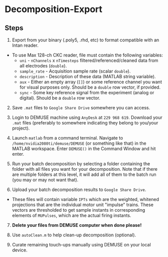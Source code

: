 # Decomposition-Export #

## Steps ## 
1. Export from your binary (.poly5, .rhd, etc) to format compatible with an Intan reader.
* To use Max 128-ch CKC reader, file must contain the following variables:
  + `uni` - `nChannels` x `nTimesteps` filtered/referenced/cleaned data from all electrodes (`double`). 
  + `sample_rate` - Acquisition sample rate (scalar `double`).
  + `description` - Description of these data (MATLAB string variable).
  + `aux` - Either an empty array (`[]`) or some reference channel you want for visual purposes only. Should be a `double` row vector, if provided. 
  + `sync` - Some key reference signal from the experiment (analog or digital). Should be a `double` row vector.  
 
2. Save `.mat` files to `Google Share Drive` somewhere you can access. 

3. Login to DEMUSE machine using `AnyDesk` at `229 968 619`. Download your `.mat` files (preferably to somewhere indicating they belong to you/your project). 

4. Launch `matlab` from a command terminal. Navigate to `/home/nvidia2080ti/demuse/DEMUSE` (or something like that) in the MATLAB workspace. Enter `DEMUSE()` in the Command Window and hit enter.

5. Run your batch decomposition by selecting a folder containing the folder with all files you want for your decomposition. Note that if there are multiple folders at this level, it will add all of them to the batch run (you may or may not want that).  

6. Upload your batch decomposition results to `Google Share Drive`. 
  + These files will contain variable `IPTs` which are the weighted, whitened projections that are the individual motor unit "impulse" trains. These vectors are thresholded to get sample instants in corresponding elements of `MUPulses`, which are the actual firing instants. 
7. **Delete your files from DEMUSE computer when done please!**

8. Use `autoClean.m` to help clean-up decomposition (optional). 

9. Curate remaining touch-ups manually using DEMUSE on your local device.   